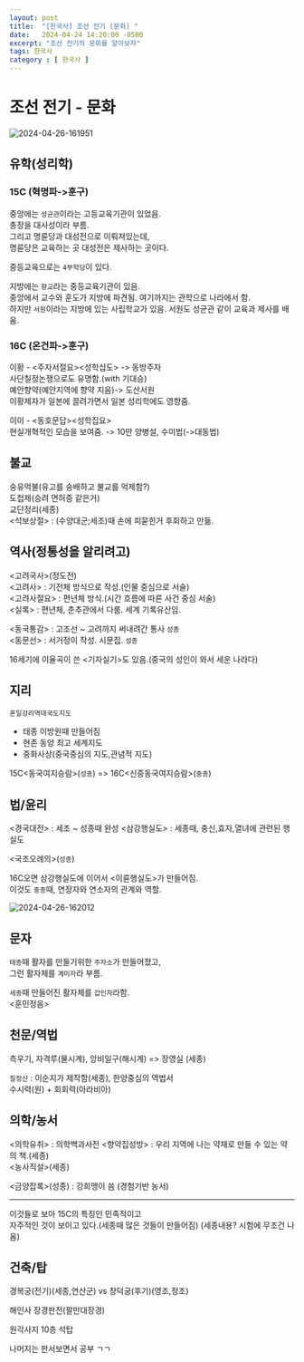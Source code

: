 ```yaml
---
layout: post
title:  "[한국사] 조선 전기 (문화) "
date:   2024-04-24 14:20:00 -0500
excerpt: "조선 전기의 문화를 알아보자"
tags: 한국사
category : [ 한국사 ]
---
```


# 조선 전기 - 문화

<img src="https://i.ibb.co/26DdNt7/2024-04-26-161951.png" alt="2024-04-26-161951" border="0">

## 유학(성리학)

### 15C (혁명파->훈구)

중앙에는 `성균관`이라는 고등교육기관이 있었음.  
총장을 대사성이라 부름.  
그리고 명륜당과 대성전으로 이뤄져있는데,  
명륜당은 교육하는 곳 대성전은 제사하는 곳이다.  

중등교육으로는 `4부학당`이 있다.

지방에는 `향교`라는 중등교육기관이 있음.  
중앙에서 교수와 훈도가 지방에 파견됨.  여기까지는 관학으로 나라에서 함.  
하지만 `서원`이라는 지방에 있는 사립학교가 있음.
서원도 성균관 같이 교육과 제사를 배움.  

### 16C (온건파->훈구)

이황 - <주자서절요><성학십도> -> 동방주자  
사단칠정논쟁으로도 유명함.(with 기대승)  
예안향약(예안지역에 향약 지음)-> 도산서원  
이황제자가 일본에 끌려가면서 일본 성리학에도 영향줌.  


이이 - <동호문답><성학집요>  
현실개혁적인 모습을 보여줌. -> 10만 양병설, 수미법(->대동법)  

## 불교

숭유억불(유고를 숭배하고 불교를 억제함?)  
도첩제(승려 면허증 같은거)  
교단정리(세종)  
<석보상절> : (수양대군;세조)때 손에 피묻힌거 후회하고 만듦.  



## 역사(정통성을 알리려고)

<고려국사>(정도전)  
<고려사> : 기전체 방식으로 작성.(인물 중심으로 서술)  
<고려사절요> : 편년체 방식.(시간 흐름에 따른 사건 중심 서술)  
<실록> : 편년체, 춘추관에서 다룸. 세계 기록유산임.  


<동국통감> : 고조선 ~ 고려까지 써내려간 통사 `성종`  
<동문선> : 서거정이 작성. 시문집.  `성종`  

16세기에 이율곡이 쓴 <기자실기>도 있음.(중국의 성인이 와서 세운 나라다)


## 지리

`혼일강리역대국도지도`
+ 태종 이방원때 만들어짐
+ 현존 동양 최고 세계지도
+ 중화사상(중국중심의 지도,관념적 지도)

15C<동국여지승람>(`성종`) => 16C<신증동국여지승람>(`중종`)


## 법/윤리

<경국대전> : 세조 ~ 성종때 완성
<삼강행실도> : 세종때, 충신,효자,열녀에 관련된 행실도  

<국조오례의>(`성종`)

16C오면 삼강행실도에 이어서 <이륜행실도>가 만들어짐.  
이것도 `중종`때, 연장자와 연소자의 관계와 역할.


<img src="https://i.ibb.co/FzqrX2y/2024-04-26-162012.png" alt="2024-04-26-162012" border="0">


## 문자

`태종`때 활자를 만들기위한 `주자소`가 만들어졌고,  
그런 활자체를 `계미자`라 부름.  

`세종`때 만들어진 활자체를 `갑인자`라함.  
<훈민정음>


## 천문/역법

측우기, 자격루(물시계), 앙비일구(해시계) => 장영실 (세종)

`칠정산` : 이순지가 제작함(세종), 한양중심의 역법서  
수시력(원) + 회회력(아라비아)  


## 의학/농서

<의학유취> : 의학백과사전
<향약집성방> : 우리 지역에 나는 약재로 만들 수 있는 약의 책.(세종)  
<농사직설>(세종)  

<금양잡록>(성종) : 강희맹이 씀 (경험기반 농서)

---

이것들로 보아 15C의 특징인 민족적이고  
자주적인 것이 보이고 있다.(세종때 많은 것들이 만들어짐) (세종내용? 시험에 무조건 나옴)  


## 건축/탑

경복궁(전기)(세종,연산군) vs 창덕궁(후기)(영조,정조)

해인사 장경판전(팔만대장경)  

원각사지 10층 석탑

나머지는 판서보면서 공부 ㄱㄱ